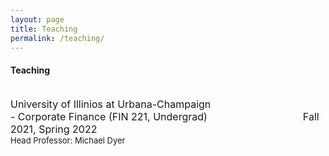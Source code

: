 ```yaml
---
layout: page
title: Teaching
permalink: /teaching/
---
```


#### **Teaching**
\
<font size="3"> University of Illinios at Urbana-Champaign </font>\
  <font size="3"> - Corporate Finance (FIN 221, Undergrad) &emsp;&emsp;&emsp;&emsp;&emsp;&emsp;&emsp;&emsp;&emsp; Fall 2021, Spring 2022 </font>\
  <font size="2">   Head Professor: Michael Dyer &emsp;&emsp;&emsp;&emsp;&emsp;&emsp;&emsp;&emsp;&emsp; </font>
  
